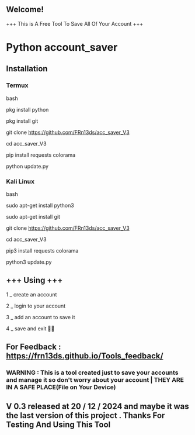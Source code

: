 ## Welcome! 
+++ This is A Free Tool To Save All Of Your Account +++
   
  
   
   
   # Python account_saver

   
   
   ## Installation

   
   
   ### Termux
   
   
   bash
   
   
   pkg install python
   
   
   pkg install git
   
   
   git clone https://github.com/FRn13ds/acc_saver_V3
   
   
   cd acc_saver_V3
   
   
   pip install requests colorama
   
   
   python update.py
   
### Kali Linux    

bash
   
   
   sudo apt-get install python3
   
   
   sudo apt-get install git
   
   
   git clone https://github.com/FRn13ds/acc_saver_V3
   
   
   cd acc_saver_V3  
   
   pip3 install requests colorama
   
   
   python3 update.py


## +++ Using +++

1 _ create an account

2 _ login to your account 



3 _ add an account to save it


4 _ save and exit 🐱‍🏍




## For Feedback : https://frn13ds.github.io/Tools_feedback/

### WARNING : This is a tool created just to save your accounts and manage it so don't worry about your account | THEY ARE IN A SAFE PLACE(File on Your Device)

## V 0.3 released at 20 / 12 / 2024 and maybe it was the last version of this project . Thanks For Testing And Using This Tool 
